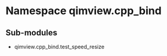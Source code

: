 Namespace qimview.cpp_bind
==========================

Sub-modules
-----------
* qimview.cpp_bind.test_speed_resize
